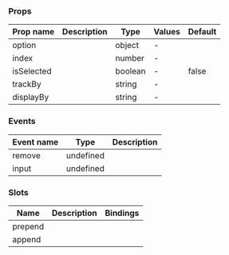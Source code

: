 ### Props

| Prop name  | Description | Type    | Values | Default |
| ---------- | ----------- | ------- | ------ | ------- |
| option     |             | object  | -      |         |
| index      |             | number  | -      |         |
| isSelected |             | boolean | -      | false   |
| trackBy    |             | string  | -      |         |
| displayBy  |             | string  | -      |         |

### Events

| Event name | Type      | Description |
| ---------- | --------- | ----------- |
| remove     | undefined |
| input      | undefined |

### Slots

| Name    | Description | Bindings |
| ------- | ----------- | -------- |
| prepend |             |          |
| append  |             |          |
